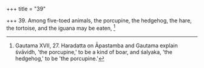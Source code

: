 +++
title = "39"

+++
39. Among five-toed animals, the porcupine, the hedgehog, the hare, the tortoise, and the iguana may be eaten, [^26] 


[^26]:  Gautama XVII, 27. Haradatta on Āpastamba and Gautama explain śvāvidh, 'the porcupine,' to be a kind of boar, and śalyaka, 'the hedgehog,' to be 'the porcupine.'
